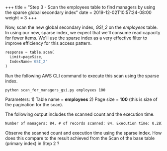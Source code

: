 +++
title = "Step 3 - Scan the employees table to find managers by using the sparse global secondary index"
date = 2019-12-02T10:57:24-08:00
weight = 3
+++


Now, scan the new global secondary index, *GSI_2* on the *employees* table.  In using our new, sparse index, we expect that we'll consume read capacity for fewer items.  We'll use the sparse index as a very effective filter to improve efficiency for this access pattern.
```py
response = table.scan(
  Limit=pageSize,
  IndexName='GSI_2'
)
```
Run the following AWS CLI command to execute this scan using the sparse index.
```bash
python scan_for_managers_gsi.py employees 100
```
Parameters: 1) Table name = **employees** 2) Page size = **100** (this is size of the pagination for the scan).

The following output includes the scanned count and the execution time.
```txt
Number of managers: 84. # of records scanned: 84. Execution time: 0.287754058838 seconds
```
Observe the scanned count and execution time using the sparse index.  How does this compare to the result achieved from the Scan of the base table (primary index) in Step 2 ?
